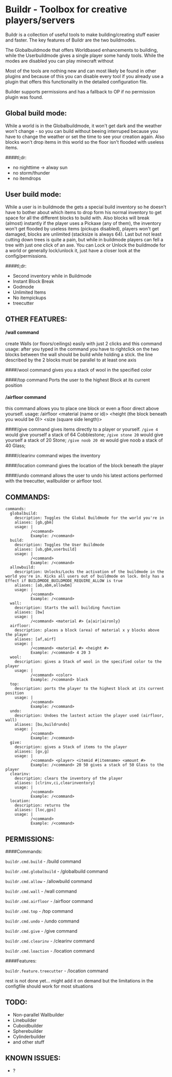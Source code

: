 Buildr - Toolbox for creative players/servers
=============================================

Buildr is a collection of useful tools to make building/creating stuff easier and faster.
The key features of Buildr are the two buildmodes. 

The Globalbuildmode that offers Worldbased enhancements to building, while the Userbuildmode gives a single player some handy tools.
While the modes are disabled you can play minecraft without 

Most of the tools are nothing new and can most likely be found in other plugins and because of this you can disable every tool if you already use a plugin that offers this functionality in the detailed configuration file. 

Builder supports permissions and has a fallback to OP if no permission plugin was found.


Global build mode:
------------------
While a world is in the Globalbuildmode, it won't get dark and the weather won't change - so you can build without beeing interruped because you have to change the weather or set the time to see your creation again.
Also blocks won't drop items in this world so the floor isn't flooded with useless items.

####tl;dr:

* no nighttime -> alway sun
* no storm/thunder
* no itemdrops

User build mode:
----------------
While a user is in buildmode the gets a special build inventory so he doesn't have to bother about which items to drop form his normal inventory to get space for all the different blocks to build with. Also blocks will break (almost) instantly if the player uses a Pickaxe (any of them), the inventory won't get flooded by useless items (pickups disabled), players won't get damaged, blocks are unlimited (stacksize is always 64). Last but not least cutting down trees is quite a pain, but while in buildmode players can fell a tree with just one click of an axe.
You can Lock or Unlock the buildmode for a world or generally lock/unlock it, just have a closer look at the config/permissions.

####tl;dr:

* Second inventory while in Buildmode
* Instant Block Break
* Godmode
* Unlimited Items
* No itempickups
* treecutter

OTHER FEATURES:
---------------

#### /wall command
create Walls (or floors/ceilings) easily with just 2 clicks and this command
usage: after you typed in the command you have to rightclick on the two blocks between the wall should be build while holding a stick. the line described by the 2 blocks must be parallel to at least one axis 

####/wool command
gives you a stack of wool in the specified color

####/top command
Ports the user to the highest Block at its current position

#### /airfloor command
this command allows you to place one block or even a floor direct above yourself.
usage: /airfloor <material (name or id)> <height (the block beneath you would be 0)> <size (square side length)>

####/give command
gives items directly to a player or yourself. 
`/give 4` would give yourself a stack of 64 Cobblestone;
`/give stone 20` would give yourself a stack of 20 Stone;
`/give noob 20 40` would give noob a stack of 40 Glass;


####/clearinv command
wipes the inventory 

####/location command
gives the location of the block beneath the player

####/undo command
allows the user to undo his latest actions performed with the treecutter, wallbuilder or airfloor tool.

	
COMMANDS:
---------
``` YML
commands:
  globalbuild:
    description: Toggles the Global Buildmode for the world you're in
    aliases: [gb,gbm]
    usage: |
           /<command>
           Example: /<command>
  build:
    description: Toggles the User Buildmode
    aliases: [ub,gbm,userbuild]
    usage: |
           /<command>
           Example: /<command>
  allowbuild:
    description: Unlocks/Locks the activation of the buildmode in the world you're in. Kicks all users out of buildmode on lock. Only has a Effect if BUILDMODE_BUILDMODE_REQUIRE_ALLOW is true
    aliases: [ab,abm,allowbm]
    usage: |
           /<command>
           Example: /<command>
  wall:
    description: Starts the wall building function
    aliases: [bw]
    usage: |
           /<command> <material #> {a|air|aironly}
  airfloor:
    description: places a block (area) of material x y blocks above the player
    aliases: [af,airf]
    usage: |
           /<command> <material #> <height #>
           Example: /<command> 4 20 3
  wool:
    description: gives a Stack of wool in the specified color to the player
    usage: |
           /<command> <color>
           Example: /<command> black
  top:
    description: ports the player to the highest block at its current position
    usage: |
           /<command> 
           Example: /<command> 
  undo:
    description: Undoes the lastest action the player used (airfloor, wall)
    aliases: [bu,buildrundo]
    usage: |
           /<command> 
           Example: /<command> 
  give:
    description: gives a Stack of items to the player
    aliases: [gv,g]
    usage: |
           /<command> <player> <itemid #|itemname> <amount #>
           Example: /<command> 20 50 gives a stack of 50 Glass to the player
  clearinv:
    description: clears the inventory of the player
    aliases: [clrinv,ci,clearinventory]
    usage: |
           /<command> 
           Example: /<command>
  location:
    description: returns the 
    aliases: [loc,gps]
    usage: |
           /<command> 
           Example: /<command>
```
PERMISSIONS:
-----------
####Commands:

`buildr.cmd.build` - /build command

`buildr.cmd.globalbuild` - /globalbuild command

`buildr.cmd.allow` - /allowbuild command

`buildr.cmd.wall` - /wall command

`buildr.cmd.airfloor` - /airfloor command

`buildr.cmd.top` - /top command

`buildr.cmd.undo` - /undo command

`buildr.cmd.give` - /give command

`buildr.cmd.clearinv` - /clearinv command

`buildr.cmd.loaction` - /location command


####Features:

`buildr.feature.treecutter` - /location command

rest is not done yet... might add it on demand but the limitations in the configfile should work for most situations

TODO:
-----
*	Non-parallel Wallbuilder
*	Linebuilder
*	Cuboidbuilder
*	Spherebuilder
*	Cylinderbuilder 
*	and other stuff

KNOWN ISSUES:
-------------
*	?